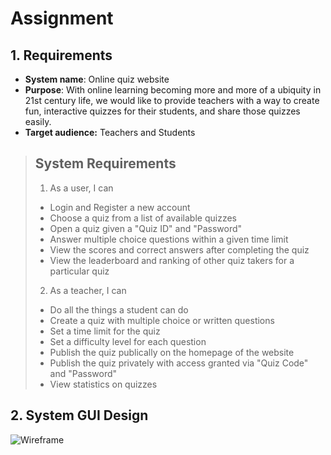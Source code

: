 # Assignment

## 1. Requirements
* **System name**: Online quiz website
* **Purpose**: With online learning becoming more and more of a ubiquity in 21st century life, we would like to provide teachers with a way to create fun, interactive quizzes for their students, and share those quizzes easily.
* **Target audience:** Teachers and Students

> ## System Requirements
> 1. As a user, I can
> - Login and Register a new account
> - Choose a quiz from a list of available quizzes
> - Open a quiz given a "Quiz ID" and "Password"
> - Answer multiple choice questions within a given time limit
> - View the scores and correct answers after completing the quiz
> - View the leaderboard and ranking of other quiz takers for a particular quiz
> 
> 2. As a teacher, I can
> - Do all the things a student can do
> - Create a quiz with multiple choice or written questions
> - Set a time limit for the quiz
> - Set a difficulty level for each question
> - Publish the quiz publically on the homepage of the website
> - Publish the quiz privately with access granted via "Quiz Code" and "Password"
> - View statistics on quizzes
> 

## 2. System GUI Design

![Wireframe](https://user-images.githubusercontent.com/59560341/233794376-46aef863-525d-49a0-9706-11caee0a141a.png)
